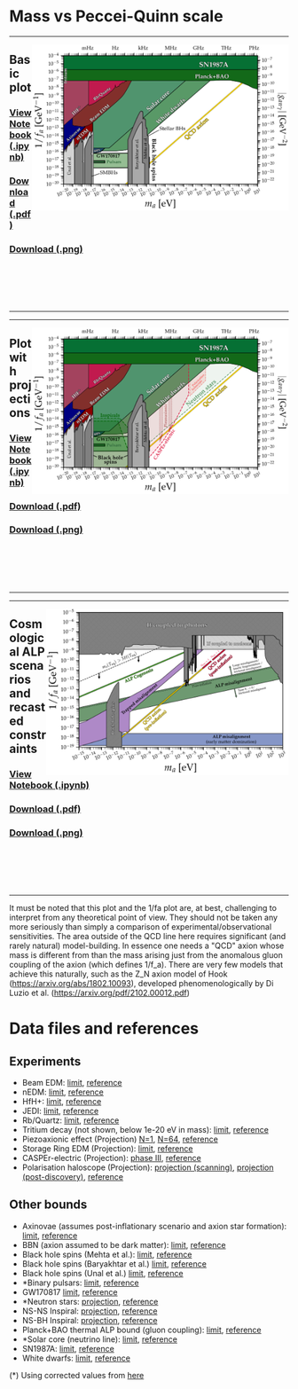 # Mass vs Peccei-Quinn scale
---
[<img align="right" height="300" src="../plots/plots_png/Axion_fa.png">](https://github.com/cajohare/AxionLimits/raw/master/plots/plots_png/Axion_fa.png)
## Basic plot
### [View Notebook (.ipynb)](https://github.com/cajohare/AxionLimits/blob/master/Axion_fa.ipynb)
### [Download (.pdf)](https://github.com/cajohare/AxionLimits/raw/master/plots/Axion_fa.pdf)
### [Download (.png)](https://github.com/cajohare/AxionLimits/raw/master/plots/plots_png/Axion_fa.png)
### &nbsp;
### &nbsp;
---

---
[<img align="right" height="300" src="../plots/plots_png/Axion_fa_with_Projections.png">](https://github.com/cajohare/AxionLimits/raw/master/plots/plots_png/Axion_fa_with_Projections.png)
## Plot with projections
### [View Notebook (.ipynb)](https://github.com/cajohare/AxionLimits/blob/master/Axion_fa.ipynb)
### [Download (.pdf)](https://github.com/cajohare/AxionLimits/raw/master/plots/Axion_fa_with_Projections.pdf)
### [Download (.png)](https://github.com/cajohare/AxionLimits/raw/master/plots/plots_png/Axion_fa_with_Projections.png)
### &nbsp;
### &nbsp;
---

---
[<img align="right" height="300" src="../plots/plots_png/Axion_fa_ALPDM.png">](https://github.com/cajohare/AxionLimits/raw/master/plots/plots_png/Axion_fa_ALPDM.png)
## Cosmological ALP scenarios and recasted constraints
### [View Notebook (.ipynb)](https://github.com/cajohare/AxionLimits/blob/master/ALPDarkMatter.ipynb)
### [Download (.pdf)](https://github.com/cajohare/AxionLimits/raw/master/plots/Axion_fa_ALPDM.pdf)
### [Download (.png)](https://github.com/cajohare/AxionLimits/raw/master/plots/plots_png/Axion_fa_ALPDM.png)
### &nbsp;
### &nbsp;
---

It must be noted that this plot and the 1/fa plot are, at best, challenging to interpret from any theoretical point of view. They should not be taken any more seriously than simply a comparison of experimental/observational sensitivities. The area outside of the QCD line here requires significant (and rarely natural) model-building. In essence one needs a "QCD" axion whose mass is different from than the mass arising just from the anomalous gluon coupling of the axion (which defines 1/f_a). There are very few models that achieve this naturally, such as the Z_N axion model of Hook (https://arxiv.org/abs/1802.10093), developed phenomenologically by Di Luzio et al. (https://arxiv.org/pdf/2102.00012.pdf)


# Data files and references

## Experiments
* Beam EDM: [limit](https://github.com/cajohare/AxionLimits/raw/master/limit_data/fa/BeamEDM.txt), [reference](https://arxiv.org/abs/2204.01454)
* nEDM: [limit](https://github.com/cajohare/AxionLimits/raw/master/limit_data/fa/nEDM.txt), [reference](https://arxiv.org/abs/1708.06367)
* HfH+: [limit](https://github.com/cajohare/AxionLimits/raw/master/limit_data/fa/HfH.txt), [reference](https://journals.aps.org/prl/abstract/10.1103/PhysRevLett.126.171301)
* JEDI: [limit](https://github.com/cajohare/AxionLimits/raw/master/limit_data/AxionEDM/JEDI.txt), [reference](https://arxiv.org/abs/2208.07293)
* Rb/Quartz: [limit](https://github.com/cajohare/AxionLimits/raw/master/limit_data/fa/RbQuartz.txt), [reference](https://arxiv.org/abs/2212.04413)
* Tritium decay (not shown, below 1e-20 eV in mass): [limit](https://github.com/cajohare/AxionLimits/raw/master/limit_data/fa/Tritium.txt), [reference](https://arxiv.org/abs/2303.09865)
* Piezoaxionic effect (Projection) [N=1](https://github.com/cajohare/AxionLimits/raw/master/limit_data/fa/Projections/PiezoaxionicEffect1.txt), [N=64](https://github.com/cajohare/AxionLimits/raw/master/limit_data/fa/Projections/PiezoaxionicEffect64.txt), [reference](https://arxiv.org/abs/2112.11466)
* Storage Ring EDM (Projection): [limit](https://github.com/cajohare/AxionLimits/raw/master/limit_data/fa/Projections/StorageRingEDM.txt), [reference](https://arxiv.org/abs/1710.05271)
* CASPEr-electric (Projection): [phase III](https://github.com/cajohare/AxionLimits/raw/master/limit_data/fa/Projections/CASPEr-electric-PhaseIII.txt), [reference](https://arxiv.org/abs/1711.08999)
* Polarisation haloscope (Projection): [projection (scanning)](https://github.com/cajohare/AxionLimits/raw/master/limit_data/fa/Projections/PolarisationHaloscope_scan.txt), [projection (post-discovery)](https://github.com/cajohare/AxionLimits/raw/master/limit_data/fa/Projections/PolarisationHaloscope_discover.txt), [reference](https://arxiv.org/abs/2209.12901)

## Other bounds
* Axinovae (assumes post-inflationary scenario and axion star formation): [limit](https://github.com/cajohare/AxionLimits/raw/master/limit_data/fa/Axinovae.txt), [reference](https://arxiv.org/abs/2302.00685)
* BBN (axion assumed to be dark matter): [limit](https://github.com/cajohare/AxionLimits/raw/master/limit_data/fa/BBN.txt), [reference](https://arxiv.org/abs/1401.6460)
* Black hole spins (Mehta et al.): [limit](https://github.com/cajohare/AxionLimits/raw/master/limit_data/fa/BlackHoleSpins_Mehta.txt), [reference](https://arxiv.org/abs/2011.08693)
* Black hole spins (Baryakhtar et al.) [limit](https://github.com/cajohare/AxionLimits/raw/master/limit_data/fa/BlackHoleSpins_Baryakhtar.txt), [reference](https://arxiv.org/abs/2011.11646)
* Black hole spins (Unal et al.) [limit](https://github.com/cajohare/AxionLimits/raw/master/limit_data/fa/BlackHoleSpins_Unal.txt), [reference](https://arxiv.org/abs/2012.12790)
* *Binary pulsars: [limit](https://github.com/cajohare/AxionLimits/raw/master/limit_data/fa/Pulsar.txt), [reference](https://arxiv.org/abs/1708.08464)
* GW170817 [limit](https://github.com/cajohare/AxionLimits/raw/master/limit_data/fa/GW170817.txt), [reference](https://arxiv.org/abs/2105.13963)
* *Neutron stars: [projection](https://github.com/cajohare/AxionLimits/raw/master/limit_data/fa/Projections/NeutronStars.txt), [reference](https://arxiv.org/abs/1708.08464)
* NS-NS Inspiral: [projection](https://github.com/cajohare/AxionLimits/raw/master/limit_data/fa/Projections/NSNS-Inspiral.txt), [reference](https://arxiv.org/abs/1708.08464)
* NS-BH Inspiral: [projection](https://github.com/cajohare/AxionLimits/raw/master/limit_data/fa/Projections/NSBH-Inspiral.txt), [reference](https://arxiv.org/abs/1708.08464)
* Planck+BAO thermal ALP bound (gluon coupling): [limit](https://github.com/cajohare/AxionLimits/raw/master/limit_data/fa/PlanckBAO.txt), [reference](https://arxiv.org/abs/2205.01637)
* *Solar core (neutrino line): [limit](https://github.com/cajohare/AxionLimits/raw/master/limit_data/fa/SolarCore.txt), [reference](https://arxiv.org/abs/1708.08464)
* SN1987A: [limit](https://github.com/cajohare/AxionLimits/raw/master/limit_data/fa/SN1987A.txt), [reference](https://arxiv.org/abs/2203.15812)
* White dwarfs: [limit](https://github.com/cajohare/AxionLimits/raw/master/limit_data/fa/WhiteDwarfs.txt), [reference](https://arxiv.org/abs/2211.02661)

(*) Using corrected values from [here](https://arxiv.org/abs/2102.00012)
